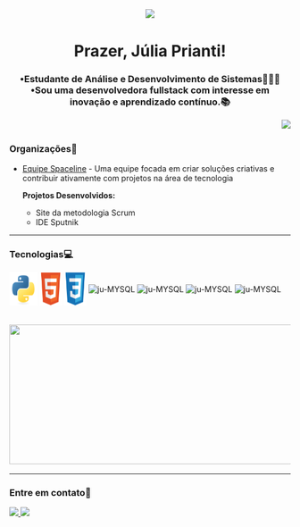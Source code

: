 <div align="center">
<img src="https://user-images.githubusercontent.com/74038190/226190894-18e959ba-d458-4a94-ac44-790190f2a947.gif" width="400">  
<h1>Prazer, Júlia Prianti!</h1>
</div>
<div align="center">
<h3> •Estudante de Análise e Desenvolvimento de Sistemas👩🏻‍💻<br>
•Sou uma desenvolvedora fullstack com interesse em inovação e aprendizado contínuo.📚<br></h3>
</div>
<div align="right">
<img src="https://github.com/Anmol-Baranwal/Cool-GIFs-For-GitHub/assets/74038190/0b335028-1d3d-4ee5-b5b3-a373d499be7e" width="200">
 </div>
 <h3>Organizações🏢</h3>

- [Equipe Spaceline](https://github.com/SPACELINE-API) - Uma equipe focada em criar soluções criativas e contribuir ativamente com projetos na área de tecnologia

  **Projetos Desenvolvidos:**
  - Site da metodologia Scrum
  - IDE Sputnik

---
<h3>Tecnologias💻</h3>
<div style="display: inline_block">
  <img align="center" alt="ju-Python" height="60" width="50" src="https://raw.githubusercontent.com/devicons/devicon/master/icons/python/python-original.svg">
  <img align="center" alt="ju-HTML" height="60" width="40" src="https://raw.githubusercontent.com/devicons/devicon/master/icons/html5/html5-original.svg">
  <img align="center" alt="ju-CSS" height="60" width="40" src="https://raw.githubusercontent.com/devicons/devicon/master/icons/css3/css3-original.svg">
  <img align="center" alt="ju-MYSQL" height="60" width="40"src="https://cdn.jsdelivr.net/gh/devicons/devicon@latest/icons/mysql/mysql-original.svg" />
  <img align="center" alt="ju-MYSQL" height="60" width="50" src="https://cdn.jsdelivr.net/gh/devicons/devicon@latest/icons/java/java-original.svg" />
  <img align="center" alt="ju-MYSQL" height="60" width="50" src="https://cdn.jsdelivr.net/gh/devicons/devicon@latest/icons/javascript/javascript-original.svg" />
  <img align="center" alt="ju-MYSQL" height="60" width="50" src="https://skills-icons.vercel.app/api/icons?i=ollama"/>
  </div>
  <br><br>
  <div align="center">
  <img src="https://user-images.githubusercontent.com/74038190/213760718-ca064723-1c29-4b82-985c-aadc7f57c090.gif" width="900" height="250">
  </div>


---
  
  <h3>Entre em contato📮</h3>
  <a href="https://www.linkedin.com/in/julia-prianti/" target="_blank"><img src="https://img.shields.io/badge/-LinkedIn-%230077B5?style=for-the-badge&logo=linkedin&logoColor=white" target="_blank">
  <a href = "mailto:julia.prianti2005@gmail.com"><img src="https://img.shields.io/badge/-Gmail-%23333?style=for-the-badge&logo=gmail&logoColor=white" target="_blank"></a>
